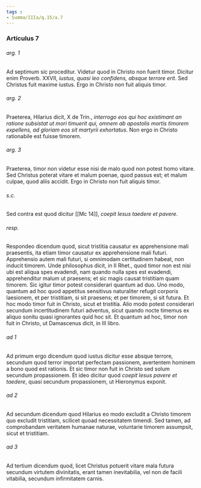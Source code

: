 ```yaml
---
tags : 
- Summa/IIIa/q.15/a.7
---
```


### Articulus 7

###### arg. 1
Ad septimum sic proceditur. Videtur quod in Christo non fuerit timor. Dicitur enim Proverb. XXVII, *iustus, quasi leo confidens, absque terrore erit*. Sed Christus fuit maxime iustus. Ergo in Christo non fuit aliquis timor.

###### arg. 2
Praeterea, Hilarius dicit, X de Trin., *interrogo eos qui hoc existimant an ratione subsistat ut mori timuerit qui, omnem ab apostolis mortis timorem expellens, ad gloriam eos sit martyrii exhortatus*. Non ergo in Christo rationabile est fuisse timorem.

###### arg. 3
Praeterea, timor non videtur esse nisi de malo quod non potest homo vitare. Sed Christus poterat vitare et malum poenae, quod passus est; et malum culpae, quod aliis accidit. Ergo in Christo non fuit aliquis timor.

###### s.c.
Sed contra est quod dicitur [[Mc 14]], *coepit Iesus taedere et pavere*.

###### resp.
Respondeo dicendum quod, sicut tristitia causatur ex apprehensione mali praesentis, ita etiam timor causatur ex apprehensione mali futuri. Apprehensio autem mali futuri, si omnimodam certitudinem habeat, non inducit timorem. Unde philosophus dicit, in II Rhet., quod timor non est nisi ubi est aliqua spes evadendi, nam quando nulla spes est evadendi, apprehenditur malum ut praesens; et sic magis causat tristitiam quam timorem. Sic igitur timor potest considerari quantum ad duo. Uno modo, quantum ad hoc quod appetitus sensitivus naturaliter refugit corporis laesionem, et per tristitiam, si sit praesens; et per timorem, si sit futura. Et hoc modo timor fuit in Christo, sicut et tristitia. Alio modo potest considerari secundum incertitudinem futuri adventus, sicut quando nocte timemus ex aliquo sonitu quasi ignorantes quid hoc sit. Et quantum ad hoc, timor non fuit in Christo, ut Damascenus dicit, in III libro.

###### ad 1
Ad primum ergo dicendum quod iustus dicitur esse absque terrore, secundum quod terror importat perfectam passionem, avertentem hominem a bono quod est rationis. Et sic timor non fuit in Christo sed solum secundum propassionem. Et ideo dicitur quod *coepit Iesus pavere et taedere*, quasi secundum propassionem, ut Hieronymus exponit.

###### ad 2
Ad secundum dicendum quod Hilarius eo modo excludit a Christo timorem quo excludit tristitiam, scilicet quoad necessitatem timendi. Sed tamen, ad comprobandam veritatem humanae naturae, voluntarie timorem assumpsit, sicut et tristitiam.

###### ad 3
Ad tertium dicendum quod, licet Christus potuerit vitare mala futura secundum virtutem divinitatis, erant tamen inevitabilia, vel non de facili vitabilia, secundum infirmitatem carnis.

